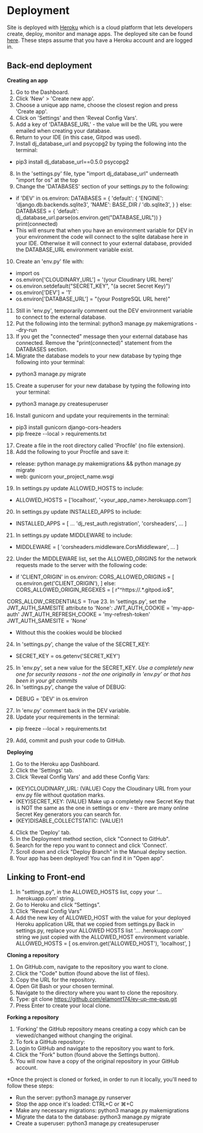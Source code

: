 # Deployment

Site is deployed with [Heroku](https://www.heroku.com/) which is a cloud platform that lets developers create, deploy, monitor and manage apps.
The deployed site can be found [here](https://catscoffeecovers-448595c73efd.herokuapp.com/).
These steps assume that you have a Heroku account and are logged in. 

## Back-end deployment

**Creating an app**
1. Go to the Dashboard.
2. Click 'New' > 'Create new app'.
3. Choose a unique app name, choose the closest region and press 'Create app'.
4. Click on 'Settings' and then 'Reveal Config Vars'.
5. Add a key of 'DATABASE_URL' - the value will be the URL you were emailed when creating your database.
6. Return to your IDE (in this case, Gitpod was used).
7. Install dj_database_url and psycopg2 by typing the following into the terminal:
- pip3 install dj_database_url==0.5.0 psycopg2
8. In the 'settings.py' file, type "import dj_database_url" underneath "import for os" at the top
9. Change the 'DATABASES' section of your settings.py to the following:
-  if 'DEV' in os.environ:
     DATABASES = {
         'default': {
             'ENGINE': 'django.db.backends.sqlite3',
             'NAME': BASE_DIR / 'db.sqlite3',
         }
     }
 else:
     DATABASES = {
         'default': dj_database_url.parse(os.environ.get("DATABASE_URL"))
     }
     print(connected)
- This will ensure that when you have an environment variable for DEV in your environment the code will connect to the sqlite database here in your IDE. Otherwise it will connect to your external database, provided the DATABASE_URL environment variable exist. 
10. Create an 'env.py' file with:
- import os
- os.environ['CLOUDINARY_URL'] = '(your Cloudinary URL here)'
- os.environ.setdefault("SECRET_KEY", "(a secret Secret Key)")
- os.environ['DEV'] = '1'
- os.environ['DATABASE_URL'] = "(your PostgreSQL URL here)"
11. Still in 'env.py', temporarily comment out the DEV environment variable to connect to the external database. 
12. Put the following into the terminal: python3 manage.py makemigrations --dry-run
13. If you get the "connected" message then your external database has connected. Remove the "print(connected)" statement from the DATABASES section.
14. Migrate the database models to your new database by typing thge following into your terminal:
- python3 manage.py migrate
15. Create a superuser for your new database by typing the following into your terminal:
- python3 manage.py createsuperuser
16. Install gunicorn and update your requirements in the terminal:
- pip3 install gunicorn django-cors-headers
- pip freeze --local > requirements.txt
17. Create a file in the root directory called 'Procfile' (no file extension).
18. Add the following to your Procfile and save it:
- release: python manage.py makemigrations && python manage.py migrate
- web: gunicorn your_project_name.wsgi
19. In settings.py update ALLOWED_HOSTS to include:
- ALLOWED_HOSTS = ['localhost', '<your_app_name>.herokuapp.com']
20. In settings.py update INSTALLED_APPS to include:
- INSTALLED_APPS = [
    ...
    'dj_rest_auth.registration',
    'corsheaders',
    ...
 ]
21. In settings.py update MIDDLEWARE to include:
- MIDDLEWARE = [
     'corsheaders.middleware.CorsMiddleware',
     ...
 ]
22. Under the MIDDLEWARE list, set the ALLOWED_ORIGINS for the network requests made to the server with the following code:
- if 'CLIENT_ORIGIN' in os.environ:
     CORS_ALLOWED_ORIGINS = [
         os.environ.get('CLIENT_ORIGIN'), 
     ]
 else:
     CORS_ALLOWED_ORIGIN_REGEXES = [
         r"^https://.*\.gitpod\.io$",

CORS_ALLOW_CREDENTIALS = True
23. In 'settings.py', set the JWT_AUTH_SAMESITE attribute to 'None': 
 JWT_AUTH_COOKIE = 'my-app-auth'
 JWT_AUTH_REFRESH_COOKE = 'my-refresh-token'
 JWT_AUTH_SAMESITE = 'None'
- Without this the cookies would be blocked
24. In 'settings.py', change the value of the SECRET_KEY:
- SECRET_KEY = os.getenv('SECRET_KEY')
25. In 'env.py', set a new value for the SECRET_KEY. 
*Use a completely new one for security reasons - not the one originally in 'env.py' or that has been in your git commits*
26. In 'settings.py', change the value of DEBUG:
- DEBUG = 'DEV' in os.environ
27. In 'env.py' comment back in the DEV variable. 
28. Update your requirements in the terminal:
- pip freeze --local > requirements.txt
29. Add, commit and push your code to GitHub.


**Deploying**
1. Go to the Heroku app Dashboard.
2. Click the 'Settings' tab.
3. Click 'Reveal Config Vars' and add these Config Vars:
- (KEY)CLOUDINARY_URL: (VALUE) Copy the Cloudinary URL from your env.py file without quotation marks.
- (KEY)SECRET_KEY: (VALUE) Make up a completely new Secret Key that is NOT the same as the one in settings or env - there are many online Secret Key generators you can search for. 
- (KEY)DISABLE_COLLECTSTATIC: (VALUE)1
4. Click the 'Deploy' tab.
5. In the Deployment method section, click "Connect to GitHub".
6. Search for the repo you want to connect and click 'Connect'.
7. Scroll down and click "Deploy Branch" in the Manual deploy section.
8. Your app has been deployed! You can find it in "Open app".

## Linking to Front-end

1. In "settings.py", in the ALLOWED_HOSTS list, copy your ‘... .herokuapp.com’ string.
2. Go to Heroku and click “Settings”.
3. Click “Reveal Config Vars”
4. Add the new key of ALLOWED_HOST with the value for your deployed Heroku application URL that we copied from settings.py
Back in settings.py, replace your ALLOWED HOSTS list '... .herokuapp.com' string we just copied with the ALLOWED_HOST environment variable.
ALLOWED_HOSTS = [
   os.environ.get('ALLOWED_HOST'),
   'localhost',
]

**Cloning a repository**
1. On GitHub.com, navigate to the repository you want to clone.
2. Click the "Code" button (found above the list of files).
3. Copy the URL for the repository.
4. Open Git Bash or your chosen terminal.
5. Navigate to the directory where you want to clone the repository.
6. Type: git clone https://github.com/elamont174/ey-up-me-pup.git
7. Press Enter to create your local clone.

**Forking a repository**
1. 'Forking' the GitHub repository means creating a copy which can be viewed/changed without changing the original.
2. To fork a GitHub repository:
3. Login to GitHub and navigate to the repository you want to fork.
4. Click the "Fork" button (found above the Settings button).
5. You will now have a copy of the original repository in your GitHub account.

*Once the project is cloned or forked, in order to run it locally, you'll need to follow these steps:

- Run the server: python3 manage.py runserver
- Stop the app once it's loaded: CTRL+C or ⌘+C
- Make any necessary migrations: python3 manage.py makemigrations
- Migrate the data to the database: python3 manage.py migrate
- Create a superuser: python3 manage.py createsuperuser